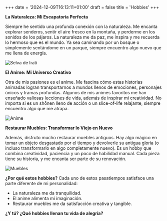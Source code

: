 +++
date = '2024-12-09T16:13:11+01:00'
draft = false
title = 'Hobbies'
+++

**La Naturaleza: Mi Escapatoria Perfecta**

Siempre he sentido una profunda conexión con la naturaleza. Me encanta explorar senderos, sentir el aire fresco en la montaña, y perderme en los sonidos de los pájaros. La naturaleza me da paz, me inspira y me recuerda lo hermoso que es el mundo. Ya sea caminando por un bosque o simplemente sentándome en un parque, siempre encuentro algo nuevo que me llena de energía.

![Selva de Irati](/Naturaleza.png 'Seva de Irati')

**El Anime: Mi Universo Creativo**

Otra de mis pasiones es el anime. Me fascina cómo estas historias animadas logran transportarnos a mundos llenos de emociones, personajes únicos y tramas profundas. Algunos de mis animes favoritos me han enseñado valiosas lecciones de vida, además de inspirar mi creatividad. No importa si es un shōnen lleno de acción o un slice-of-life relajante, siempre encuentro algo que me atrapa.

![Anime](/Anime.png 'Anime')

**Restaurar Muebles: Transformar lo Viejo en Nuevo**

Además, disfruto mucho restaurar muebles antiguos. Hay algo mágico en tomar un objeto desgastado por el tiempo y devolverle su antigua gloria (o incluso transformarlo en algo completamente nuevo). Es un hobby que combina creatividad, paciencia y un poco de habilidad manual. Cada pieza tiene su historia, y me encanta ser parte de su renovación.

![Muebles](/Muebles.png 'Muebles')


**¿Por qué estos hobbies?**
Cada uno de estos pasatiempos satisface una parte diferente de mi personalidad:

* La naturaleza me da tranquilidad.
* El anime alimenta mi imaginación.
* Restaurar muebles me da satisfacción creativa y tangible.

**¿Y tú? ¿Qué hobbies llenan tu vida de alegría?**